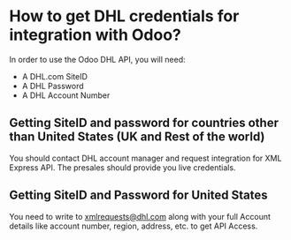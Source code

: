 # How to get DHL credentials for integration with Odoo?

In order to use the Odoo DHL API, you will need:

- A DHL.com SiteID
- A DHL Password
- A DHL Account Number

## Getting SiteID and password for countries other than United States (UK and Rest of the world)

You should contact DHL account manager and request integration for XML
Express API. The presales should provide you live credentials.

## Getting SiteID and Password for United States

You need to write to <xmlrequests@dhl.com> along with your full Account
details like account number, region, address, etc. to get API Access.
